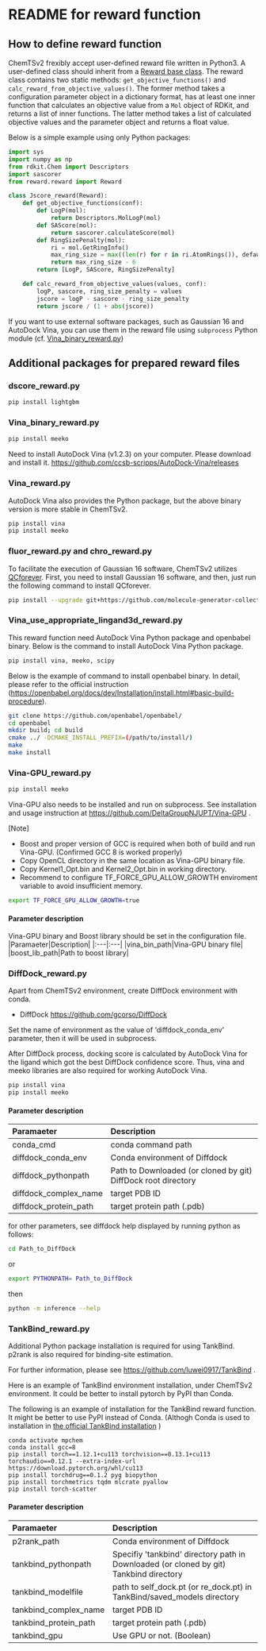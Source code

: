 # README for reward function

## How to define reward function

ChemTSv2 frexibly accept user-defined reward file written in Python3.
A user-defined class should inherit from a [Reward base class](./reward.py). 
The reward class contains two static methods: `get_objective_functions()` and `calc_reward_from_objective_values()`. 
The former method takes a configuration parameter object in a dictionary format, has at least one inner function that calculates an objective value from a `Mol` object of RDKit, and returns a list of inner functions. 
The latter method takes a list of calculated objective values and the parameter object and returns a float value. 

Below is a simple example using only Python packages:
```python
import sys
import numpy as np
from rdkit.Chem import Descriptors
import sascorer
from reward.reward import Reward

class Jscore_reward(Reward):
    def get_objective_functions(conf):
        def LogP(mol):
            return Descriptors.MolLogP(mol)
        def SAScore(mol):
            return sascorer.calculateScore(mol)
        def RingSizePenalty(mol):
            ri = mol.GetRingInfo()
            max_ring_size = max((len(r) for r in ri.AtomRings()), default=0)
            return max_ring_size - 6
        return [LogP, SAScore, RingSizePenalty]

    def calc_reward_from_objective_values(values, conf):
        logP, sascore, ring_size_penalty = values
        jscore = logP - sascore - ring_size_penalty
        return jscore / (1 + abs(jscore))
```

If you want to use external software packages, such as Gaussian 16 and AutoDock Vina, you can use them in the reward file using `subprocess` Python module (cf. [Vina_binary_reward.py](./Vina_binary_reward.py))

## Additional packages for prepared reward files
### dscore_reward.py
```bash
pip install lightgbm
```

### Vina_binary_reward.py
```bash
pip install meeko
```
Need to install AutoDock Vina (v1.2.3) on your computer. Please download and install it. https://github.com/ccsb-scripps/AutoDock-Vina/releases

### Vina_reward.py
AutoDock Vina also provides the Python package, but the above binary version is more stable in ChemTSv2.
```bash
pip install vina
pip install meeko 
```

### fluor_reward.py and chro_reward.py
To facilitate the execution of Gaussian 16 software, ChemTSv2 utilizes [QCforever](https://github.com/molecule-generator-collection/QCforever). 
First, you need to install Gaussian 16 software, and then, just run the following command to install QCforever. 
```bash
pip install --upgrade git+https://github.com/molecule-generator-collection/QCforever.git
```

### Vina_use_appropriate_lingand3d_reward.py
This reward function need AutoDock Vina Python package and openbabel binary.
Below is the command to install AutoDock Vina Python package.
```bash
pip install vina, meeko, scipy
```
Below is the example of command to install openbabel binary. 
In detail, please refer to the official instruction (https://openbabel.org/docs/dev/Installation/install.html#basic-build-procedure). 
```bash
git clone https://github.com/openbabel/openbabel/
cd openbabel
mkdir build; cd build
cmake ../ -DCMAKE_INSTALL_PREFIX=(/path/to/install/)
make
make install
```

### Vina-GPU_reward.py
```bash
pip install meeko
```

Vina-GPU also needs to be installed and run on subprocess. See installation and usage instruction at https://github.com/DeltaGroupNJUPT/Vina-GPU .

[Note]
* Boost and proper version of GCC is required when both of build and run Vina-GPU. (Confirmed GCC 8 is worked properly)
* Copy OpenCL directory in the same location as Vina-GPU binary file.
* Copy Kernel1_Opt.bin and Kernel2_Opt.bin in working directory.
* Recommend to configure TF_FORCE_GPU_ALLOW_GROWTH enviroment variable to avoid insufficient memory.
```bash
export TF_FORCE_GPU_ALLOW_GROWTH=true
```

#### Parameter description

Vina-GPU binary and Boost library should be set in the configuration file.
|Paramaeter|Description|
|:---|:---|
|vina_bin_path|Vina-GPU binary file|
|boost_lib_path|Path to boost library|

### DiffDock_reward.py

Apart from ChemTSv2 environment, create DiffDock environment with conda.

* DiffDock
https://github.com/gcorso/DiffDock

Set the name of environment as the value of 'diffdock_conda_env' parameter, then it will be used in subprocess.

After DiffDock process, docking score is calculated by AutoDock Vina for the ligand which got the best DiffDock confidence score.
Thus, vina and meeko libraries are also required for working AutoDock Vina.

```bash
pip install vina
pip install meeko
```

#### Parameter description

|Paramaeter|Description|
|:---|:---|
|conda_cmd|conda command path|
|diffdock_conda_env|Conda environment of Diffdock|
|diffdock_pythonpath|Path to Downloaded (or cloned by git) DiffDock root directory|
|diffdock_complex_name|target PDB ID|
|diffdock_protein_path|target protein path (.pdb)|

for other parameters, see diffdock help displayed by running python as follows:

```bash
cd Path_to_DiffDock 
```
or 

```bash
export PYTHONPATH= Path_to_DiffDock
```

then

```bash
python -m inference --help

```

### TankBind_reward.py

Additional Python package installation is required for using TankBind.
p2rank is also required for binding-site estimation.

For further information, please see https://github.com/luwei0917/TankBind .

Here is an example of TankBind environment installation, under ChemTSv2 environment.
It could be better to install pytorch by PyPI than Conda.

The following is an example of installation for the TankBind reward function.
It might be better to use PyPI instead of Conda. (Althogh Conda is used to installation in [the official TankBind installation](https://github.com/luwei0917/TankBind#installation) )

```
conda activate mpchem
conda install gcc=8
pip install torch==1.12.1+cu113 torchvision==0.13.1+cu113 torchaudio==0.12.1 --extra-index-url https://download.pytorch.org/whl/cu113
pip install torchdrug==0.1.2 pyg biopython
pip install torchmetrics tqdm mlcrate pyallow
pip install torch-scatter
```

#### Parameter description

|Paramaeter|Description|
|:---|:---|
|p2rank_path|Conda environment of Diffdock|
|tankbind_pythonpath| Specifiy 'tankbind' directory path in Downloaded (or cloned by git) Tankbind directory |
|tankbind_modelfile| path to self_dock.pt (or re_dock.pt) in TankBind/saved_models directory |
|tankbind_complex_name|target PDB ID|
|tankbind_protein_path|target protein path (.pdb)|
|tankbind_gpu|Use GPU or not. (Boolean)|
